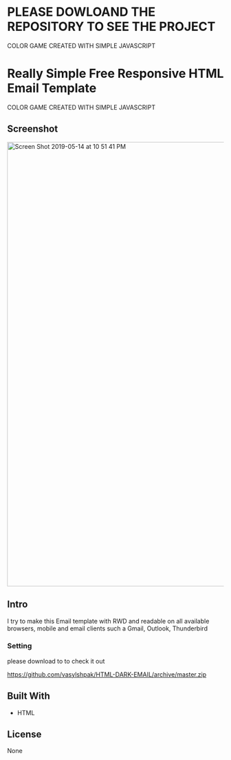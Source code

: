 # PLEASE DOWLOAND THE REPOSITORY TO SEE THE PROJECT

COLOR GAME CREATED WITH SIMPLE JAVASCRIPT


# Really Simple Free Responsive HTML Email Template

COLOR GAME CREATED WITH SIMPLE JAVASCRIPT

## Screenshot

<img width="1032" alt="Screen Shot 2019-05-14 at 10 51 41 PM" src="https://user-images.githubusercontent.com/31392756/57731448-f04b0400-769a-11e9-8e07-4fc67353ce5a.png">


## Intro

I try to make this Email template with RWD and readable on all available browsers, mobile and email clients such a Gmail, Outlook, Thunderbird

### Setting

please download to to check it out


https://github.com/vasylshpak/HTML-DARK-EMAIL/archive/master.zip


## Built With

* HTML

## License

None


